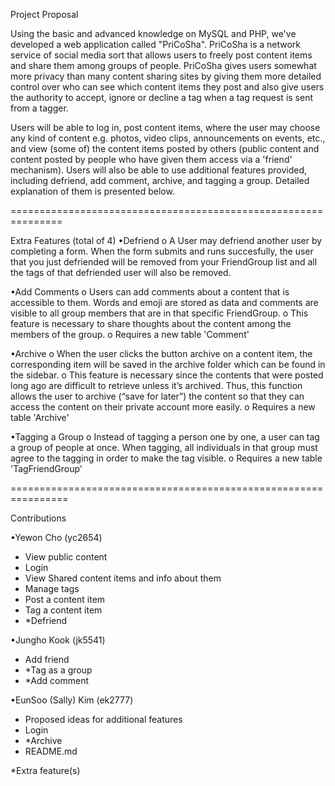 
Project Proposal

Using the basic and advanced knowledge on MySQL and PHP, we've developed a web application called "PriCoSha". PriCoSha is a network service of social media sort that allows users to freely post content items and share them among groups of people. PriCoSha gives users somewhat more privacy than many content sharing sites by giving them more detailed control over who can see which content items they post and also give users the authority to accept, ignore or decline a tag when a tag request is sent from a tagger.

Users will be able to log in, post content items, where the user may choose any kind of content e.g. photos, video clips, announcements on events, etc., and view (some of) the content items posted by others (public content and content posted by people who have given them access via a 'friend' mechanism). Users will also be able to use additional features provided, including defriend, add comment, archive, and tagging a group. Detailed explanation of them is presented below.



===============================================================



Extra Features (total of 4)
•Defriend
	o A User may defriend another user by completing a form. When the form submits and runs succesfully, the user that you just defriended will be removed from your FriendGroup list and all the tags of that defriended user will also be removed.

•Add Comments
	o Users can add comments about a content that is accessible to them. Words and emoji are stored as data and comments are visible to all group members that are in that specific FriendGroup. 
	o This feature is necessary to share thoughts about the content among the members of the group.
	o Requires a new table 'Comment'

•Archive
	o When the user clicks the button archive on a content item, the corresponding item will be saved in the archive folder which can be found in the sidebar.
	o This feature is necessary since the contents that were posted long ago are difficult to retrieve unless it’s archived. Thus, this function allows the user to archive (“save for later”) the content so that they can access the content on their private account more easily.
	o Requires a new table 'Archive'
	
•Tagging a Group
	o Instead of tagging a person one by one, a user can tag a group of people at once. When tagging, all individuals in that group must agree to the tagging in order to make the tag visible. 
	o Requires a new table 'TagFriendGroup'


================================================================


Contributions

•Yewon Cho (yc2654)
- View public content
- Login
- View Shared content items and info about them
- Manage tags
- Post a content item
- Tag a content item
- *Defriend

•Jungho Kook (jk5541)
- Add friend
- *Tag as a group
- *Add comment


•EunSoo (Sally) Kim (ek2777)
- Proposed ideas for additional features
- Login
- *Archive
- README.md

*Extra feature(s)









